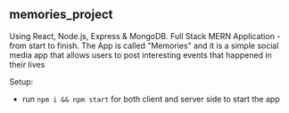 ## memories_project
Using React, Node.js, Express &amp; MongoDB. Full Stack MERN Application - from start to finish. The App is called "Memories" and it is a simple social media app that allows users to post interesting events that happened in their lives

Setup:
- run ```npm i && npm start``` for both client and server side to start the app
